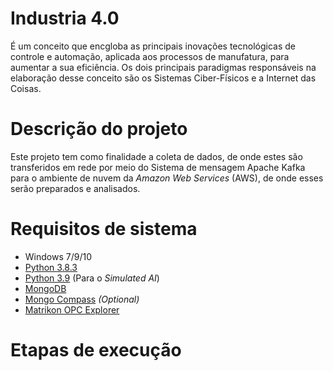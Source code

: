 # Industria 4.0
É um conceito que encgloba as principais inovações tecnológicas de controle e automação, aplicada aos processos de manufatura, para aumentar a sua eficiência. Os dois principais paradigmas responsáveis na elaboração desse conceito são os Sistemas Ciber-Físicos e a Internet das Coisas.

[](https://github.com/Fmoreira12/Industry4.0/blob/master/Industry%204.0.png)


# Descrição do projeto
Este projeto tem como finalidade a coleta de dados, de onde estes são transferidos em rede por meio do Sistema de mensagem Apache Kafka para o ambiente de nuvem da *Amazon Web Services* (AWS), de onde esses serão preparados e analisados.

# Requisitos de sistema
- Windows 7/9/10
- [Python 3.8.3](https://www.python.org/downloads/release/python-383/)
- [Python 3.9](https://www.python.org/downloads/release/python-390/) (Para o *Simulated AI*)
- [MongoDB](https://www.mongodb.com/)
- [Mongo Compass](https://www.mongodb.com/products/compass) *(Optional)*
- [Matrikon OPC Explorer](https://www.matrikonopc.com/downloads/176/software/index.aspx)

# Etapas de execução



